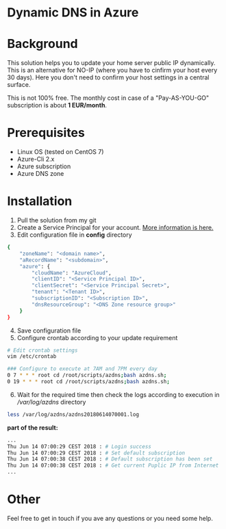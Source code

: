 Dynamic DNS in Azure
===

# Background

This solution helps you to update your home server public IP dynamically. This is an alternative for NO-IP (where you have to cinfirm your host every 30 days). Here you don't need to confirm your host settings in a central surface.

This is not 100% free. The monthly cost in case of a "Pay-AS-YOU-GO" subscription is about **1 EUR/month**.


# Prerequisites

* Linux OS (tested on CentOS 7)
* Azure-Cli 2.x
* Azure subscription
* Azure DNS zone

# Installation

1. Pull the solution from my git
2. Create a Service Principal for your account. [More information is here.](http://www.the1bit.hu/technical-thursday-azure-resources-with-ansible/#create-service-principal)
3. Edit configuration file in **config** directory
``` bash 
{
	"zoneName": "<domain name>",
	"aRecordName": "<subdomain>",
	"azure": {
		"cloudName": "AzureCloud",
		"clientID": "<Service Principal ID>",
		"clientSecret": "<Service Principal Secret>",
		"tenant": "<Tenant ID>",
		"subscriptionID": "<Subscription ID>",
		"dnsResourceGroup": "<DNS Zone resource group>"
	}
}
```
4. Save configuration file
5. Configure crontab according to your update requirement
``` bash
# Edit crontab settings
vim /etc/crontab

### Configure to execute at 7AM and 7PM every day
0 7 * * * root cd /root/scripts/azdns;bash azdns.sh;
0 19 * * * root cd /root/scripts/azdns;bash azdns.sh;

```
6. Wait for the required time then check the logs according to execution in */var/log/azdns* directory
``` bash
less /var/log/azdns/azdns20180614070001.log 
```
**part of the result:**
``` bash
...
Thu Jun 14 07:00:29 CEST 2018 : # Login success
Thu Jun 14 07:00:29 CEST 2018 : # Set default subscription
Thu Jun 14 07:00:38 CEST 2018 : # Default subscription has been set
Thu Jun 14 07:00:38 CEST 2018 : # Get current Puplic IP from Internet
...
```

# Other

Feel free to get in touch if you ave any questions or you need some help.

